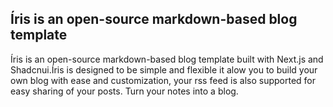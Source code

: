 
## Íris is an open-source markdown-based blog template 

 
Íris is an open-source markdown-based blog template built with Next.js and Shadcnui.Íris is designed to be simple and flexible it alow you to build your own blog with ease and customization, your rss feed is also supported for easy sharing of your posts. Turn your notes into a blog.



